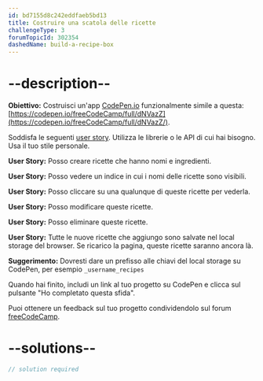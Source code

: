 ```yaml
---
id: bd7155d8c242eddfaeb5bd13
title: Costruire una scatola delle ricette
challengeType: 3
forumTopicId: 302354
dashedName: build-a-recipe-box
---
```


# --description--

**Obiettivo:** Costruisci un'app [CodePen.io](https://codepen.io) funzionalmente simile a questa: [https://codepen.io/freeCodeCamp/full/dNVazZ](https://codepen.io/freeCodeCamp/full/dNVazZ/).

Soddisfa le seguenti [user story](https://en.wikipedia.org/wiki/User_story). Utilizza le librerie o le API di cui hai bisogno. Usa il tuo stile personale.

**User Story:** Posso creare ricette che hanno nomi e ingredienti.

**User Story:** Posso vedere un indice in cui i nomi delle ricette sono visibili.

**User Story:** Posso cliccare su una qualunque di queste ricette per vederla.

**User Story:** Posso modificare queste ricette.

**User Story:** Posso eliminare queste ricette.

**User Story:** Tutte le nuove ricette che aggiungo sono salvate nel local storage del browser. Se ricarico la pagina, queste ricette saranno ancora là.

**Suggerimento:** Dovresti dare un prefisso alle chiavi del local storage su CodePen, per esempio `_username_recipes`

Quando hai finito, includi un link al tuo progetto su CodePen e clicca sul pulsante "Ho completato questa sfida".

Puoi ottenere un feedback sul tuo progetto condividendolo sul forum [freeCodeCamp](https://forum.freecodecamp.org/c/project-feedback/409).

# --solutions--

```js
// solution required
```
